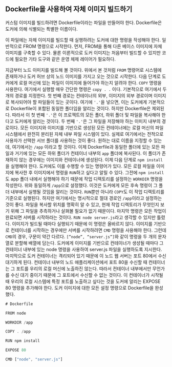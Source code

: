 ## Dockerfile을 사용하여 자체 이미지 빌드하기

커스텀 이미지를 빌드하려면 Dockerfile이라는 파일을 만들어야 한다. Dockerfile은 도커에 의해 식별되는 특별한 이름이다.

이 파일에는 자체 이미지를 빌드할 때 실행하려는 도커에 대한 명령을 작성해야 한다. 일반적으로 FROM 명령으로 시작한다. 먼저, FROM을 통해 다른 베이스 이미지에 자체 이미지를 구축할 수 있다. 물론 이론적으로 도커 이미지는 처음부터 빌드할 수 있지만 코드에 필요한 기타 도구와 같은 운영 체제 레이어가 필요하다.

지금부터 노드 이미지를 빌드해 볼 것이다. 위에서 본 것처럼 `FROM` 명령어로 시스템에 존재하거나 도커 허브 상의 노드 이미지를 가지고 오는 것으로 시작한다. 다음 단계로 도커에게 로컬 머신에 있는 파일이 이미지에 들어가야 하는지 알려야 한다. `COPY` 명령을 사용한다. 여기에서 실행할 매우 간단한 명령은 `copy . .` 이다. 기본적으로 여기에서 두 개의 경로를 지정한다. 첫 번째 경로는 컨테이너의 외부, 이미지의 외부 경로이며 이미지로 복사되어야 할 파일들이 있는 곳이다. 여기에 `'.'`을 넣으면, 이는 도커에게 기본적으로 Dockerfile이 포함된 동일한 폴더임을 알리는 것이다. 하지만 Dockerfile은 제외된다. 따라서 이 첫 번째 `'.'`은 이 프로젝트의 모든 폴더, 하위 폴더 및 파일을 복사해야 한다고 도커에게 알리는 것이다. 두 번째 `'.'`은 그 파일을 저장해야 하는 이미지 내부의 경로이다. 모든 이미지와 이미지를 기반으로 생성된 모든 컨테이너에는 로컬 머신의 파일 시스템에서 완전히 분리된 자체 내부 파일 시스템이 있다. 실제로 여기에서는 전적으로 사용자가 선택한 서브 폴더를 사용하는 것이 좋다. 원하는 대로 이름을 지정할 수 있는데, 여기에서는 `/app` 이라고 할 것이다. 이제 Dockerfile과 동일한 폴더에 있는 모든 파일과 거기에 있는 모든 하위 폴더가 컨테이너 내부의 `app` 폴더에 복사된다. 이 폴더가 존재하지 않는 경우에는 이미지와 컨테이너에 생성된다. 이제 다음 단계로 `npm install`을 실행해야 한다. 도커에도 이를 수행할 수 있는 명령어가 있다. 모든 로컬 파일을 이미지에 복사한 후 이미지에서 명령을 `RUN`하고 싶다고 알릴 수 있다. 그전에 `npm install`도 app 폴더 내에서 실행해야 하기 때문에 작업 디렉토리를 설정하는 `WORKDIR` 명령을 작성한다. 위와 동일하게 `/app`으로 설정했다. 이것은 도커에게 모든 후속 명령이 그 폴더 내부에서 실행될 것임을 알리는 것이다. `RUN`뿐만 아니라 `COPY`도 이 작업 디렉토리를 기준으로 실행된다. 하지만 여기에서는 명시적으로 절대 경로인 `/app`이라고 설정하는 것이 좋다. 파일을 복사할 위치를 명확히 알 수 있고, 현재 작업 디렉토리가 무엇인지 보기 위해 그 파일을 추측하거나 살펴볼 필요가 없기 때문이다. 마지막 명령은 모든 작업이 완료되면 서버를 시작하라는 것이다. `RUN node server.js`라고 생각할 수 있지만 틀렸다. 이미지가 빌드될 때마다 실행되기 때문에 이 명령은 올바르지 않다. 이미지를 기반으로 컨테이너를 시작하는 경우에만 서버를 시작하려면 `CMD` 명령을 사용해야 한다. 그런데 `CMD`의 경우, 구문이 약간 다르다. `[”node”, “server.js”]`와 같이 명령을 두 개의 문자열로 분할해 배열에 담는다. 도커에게 이미지를 기반으로 컨테이너가 생성될 때마다 그 컨테이너 내부에 있는 node 명령을 사용하여 server.js 파일을 실행하도록 지시한다. 마지막으로 도커 컨테이너는 격리되어 있기 때문에 이 노드 웹 서버는 포트 80에서 수신 대기하게 된다. 컨테이너 내부의 노드 애플리케이션에서 포트 80을 수신할 때 컨테이너는 그 포트를 우리의 로컬 머신에 노출하진 않는다. 따라서 컨테이너 내부에서만 무언가를 수신 대기 중이기 때문에 그 포트에서 수신할 수 없는 것이다. 이 컨테이너가 시작될 때 우리의 로컬 시스템에 특정 포트를 노출하고 싶다는 것을 도커에 알리는 EXPOSE 80 명령을 추가해야 한다. 도커 이미지에 대한 모든 설정 명령으로 Dockerfile을 완성했다.

```jsx
# Dockerfile

FROM node

WORKDIR /app

COPY . /app

RUN npm install

EXPOSE 80

CMD ["node", "server.js"]
```
